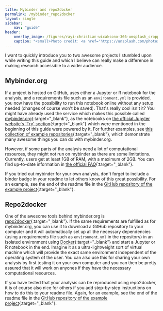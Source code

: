 ```yaml
---
title: Mybinder and repo2docker
permalink: /mybinder_repo2docker
layout: single
sidebar:
    nav: "guide"
header:
    overlay_image: /figures/rayi-christian-wicaksono-366-unsplash_cropped.jpg
    caption: "<small>Photo credit: <a href='https://unsplash.com/photos/6PF6DaiWz48' target='_blank'>Rayi Christian Wicaksono</a></small>"
---
```

I want to quickly introduce you to two awesome projects I stumbled upon while writing this guide and which I believe can really make a difference in making research accessible to a wider audience.

## Mybinder.org
If a project is hosted on GitHub, uses either a Jupyter or R notebook for the analysis, and a requirements file such as an `environment.yml` is provided, you now have the possibility to run this notebook online without any setup needed (changes of course won't be saved). That's really cool isn't it? You might have already used the service which makes this possible called [mybinder.org](https://mybinder.org/){:target="_blank"}, as the notebooks on [the official Jupyter website's 'Try' section](http://jupyter.org/try){:target="_blank"} which were mentioned in the beginning of this guide were powered by it. For further examples, see [this collection of example repositories](https://github.com/binder-examples/){:target="_blank"}, which demonstrate many awesome things you can do with mybinder.org.

However, if some parts of the analysis need a lot of computational resources, they might not run on mybinder as there are some limitations. Currently, users get at least 1GB of RAM, with a maximum of 2GB. You can find up-to-date information in [the official FAQ](https://mybinder.readthedocs.io/en/latest/faq.html#user-memory){:target="_blank"}.

If you tried out mybinder for your own analysis, don't forget to include a binder badge in your readme to let others know of this great possibility. For an example, see the end of the readme file in the [GitHub repository of the example project](https://github.com/binste/chicago_safepassage_evaluation/){:target="_blank"}.

## Repo2docker
One of the awesome tools behind mybinder.org is [repo2docker](https://github.com/jupyter/repo2docker){:target="_blank"}. If the same requirements are fulfilled as for mybinder.org, you can use it to download a GitHub repository to your computer and it will automatically set up all the necessary dependencies (using a requirements file such as `environment.yml` in the repository) in an isolated environment using [Docker](https://www.docker.com/){:target="_blank"} and start a Jupyter or R notebook in the end. Imagine it as a ultra-lightweight sort of virtual machine which will provide the exact same environment independent of the operating system of the user. You can also use this for sharing your own analysis by first testing it on your own computer and you can then be pretty assured that it will work on anyones if they have the necessary computational resources.

If you have tested that your analysis can be reproduced using repo2docker, it is of course also nice for others if you add step-by-step instructions on how to do this to your readme file. Again, for an example, see the end of the readme file in the [GitHub repository of the example project](https://github.com/binste/chicago_safepassage_evaluation/){:target="_blank"}.